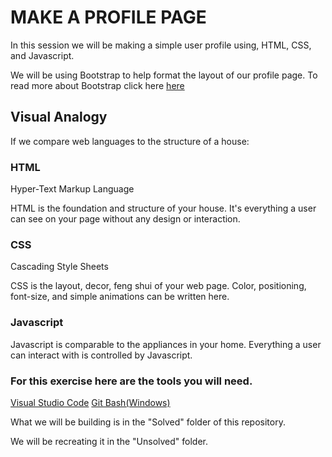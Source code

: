 # MAKE A PROFILE PAGE
In this session we will be making a simple user profile using, HTML, CSS, and Javascript. 

We will be using Bootstrap to help format the layout of our profile page.
To read more about Bootstrap click here [here](https://getbootstrap.com/docs/4.4/getting-started/introduction/)

## Visual Analogy
If we compare web languages to the structure of a house:

### HTML
Hyper-Text Markup Language

HTML is the foundation and structure of your house. It's everything a user can see on your page without any design or interaction.

### CSS
Cascading Style Sheets

CSS is the layout, decor, feng shui of your web page. Color, positioning, font-size, and simple animations can be written here. 

### Javascript

Javascript is comparable to the appliances in your home. Everything a user can interact with is controlled by Javascript.

### For this exercise here are the tools you will need.
[Visual Studio Code](https://code.visualstudio.com/download)
[Git Bash(Windows)](https://gitforwindows.org/)

What we will be building is in the "Solved" folder of this repository.

We will be recreating it in the "Unsolved" folder.


